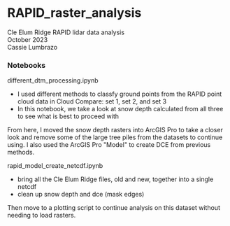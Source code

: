 # RAPID_raster_analysis
Cle Elum Ridge RAPID lidar data analysis\
October 2023\
Cassie Lumbrazo

### Notebooks
different_dtm_processing.ipynb
* I used different methods to classfy ground points from the RAPID point cloud data in Cloud Compare: set 1, set 2, and set 3
* In this notebook, we take a look at snow depth calculated from all three to see what is best to proceed with 

From here, I moved the snow depth rasters into ArcGIS Pro to take a closer look and remove some of the large tree piles from the datasets to continue using. I also used the ArcGIS Pro "Model" to create DCE from previous methods. 

rapid_model_create_netcdf.ipynb
* bring all the Cle Elum Ridge files, old and new, together into a single netcdf 
* clean up snow depth and dce (mask edges)


Then move to a plotting script to continue analysis on this dataset without needing to load rasters. 


